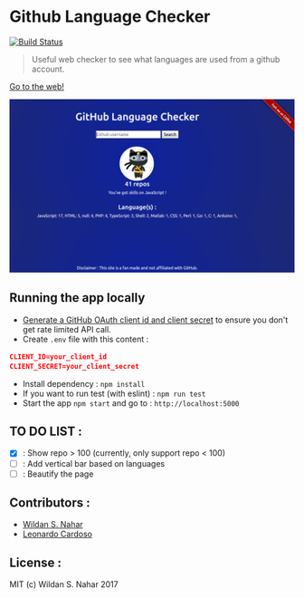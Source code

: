 # Github Language Checker

[![Build Status](https://travis-ci.org/wildan3105/github-langs.svg?branch=master)](https://travis-ci.org/wildan3105/github-langs)

> Useful web checker to see what languages are used from a github account.

[Go to the web!](https://githublangs.herokuapp.com)

![Screenshot](screenshot2.png)

## Running the app locally

* [Generate a GitHub OAuth client id and client secret](https://github.com/settings/applications/new) to ensure you don't get rate limited API call.
* Create `.env` file with this content :
```json
CLIENT_ID=your_client_id
CLIENT_SECRET=your_client_secret
```
* Install dependency : `npm install`
* If you want to run test (with eslint) : `npm run test`
* Start the app `npm start` and go to : `http://localhost:5000`

## TO DO LIST :
- [x] : Show repo > 100 (currently, only support repo < 100)
- [ ] : Add vertical bar based on languages
- [ ] : Beautify the page

## Contributors :
- [Wildan S. Nahar](https://github.com/wildan3105)
- [Leonardo Cardoso](https://github.com/Leocardoso94)

## License :

MIT (c) Wildan S. Nahar 2017
